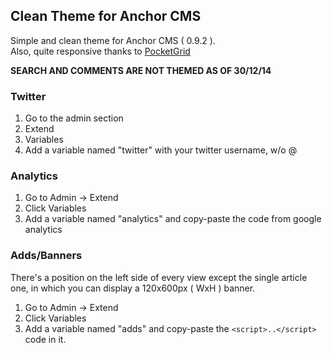 ## Clean Theme for Anchor CMS

Simple and clean theme for Anchor CMS ( 0.9.2 ).  
Also, quite responsive thanks to [PocketGrid](https://github.com/arnaudleray/pocketgrid)
  
**SEARCH AND COMMENTS ARE NOT THEMED AS OF 30/12/14**  
  
### Twitter

1. Go to the admin section
2. Extend
3. Variables
4. Add a variable named "twitter" with your twitter username, w/o @

### Analytics

1. Go to Admin -> Extend
2. Click Variables
3. Add a variable named "analytics" and copy-paste the code from google 
analytics

### Adds/Banners

There's a position on the left side of every view except the single 
article one, in which you can display a 120x600px ( WxH ) banner.

1. Go to Admin -> Extend
2. Click Variables
3. Add a variable named "adds" and copy-paste the `<script>..</script>`
code in it.
